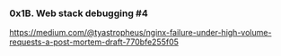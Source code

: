### 0x1B. Web stack debugging #4

https://medium.com/@tyastropheus/nginx-failure-under-high-volume-requests-a-post-mortem-draft-770bfe255f05